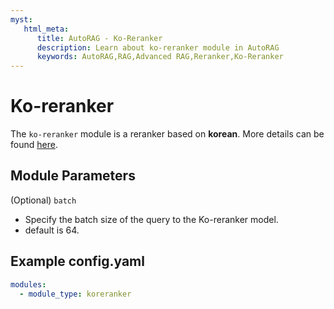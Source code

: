 ```yaml
---
myst:
   html_meta:
      title: AutoRAG - Ko-Reranker
      description: Learn about ko-reranker module in AutoRAG
      keywords: AutoRAG,RAG,Advanced RAG,Reranker,Ko-Reranker
---
```

# Ko-reranker

The `ko-reranker` module is a reranker based on **korean**.
More details can be found [here](https://huggingface.co/Dongjin-kr/ko-reranker).


## **Module Parameters**

(Optional) `batch`

- Specify the batch size of the query to the Ko-reranker model.
- default is 64.

## **Example config.yaml**
```yaml
modules:
  - module_type: koreranker
```
